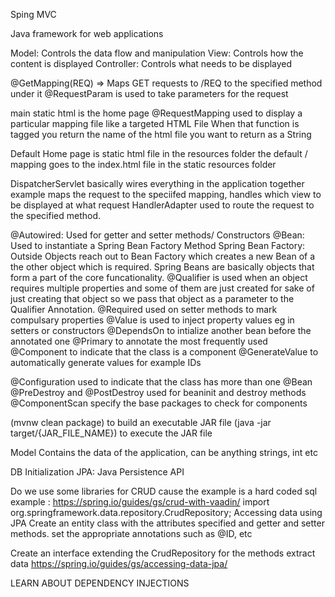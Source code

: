 Sping MVC

Java framework for web applications 

Model: Controls the data flow and manipulation
View: Controls how the content is displayed
Controller: Controls what needs to be displayed


@GetMapping(REQ) => Maps GET requests to /REQ to the specified method under it
@RequestParam is used to take parameters for the request

main static html is the home page
@RequestMapping used to display a particular mapping file like a targeted HTML File
When that function is tagged you return the name of the html file you want to return as a String

Default Home page is static html file in the resources folder
the default / mapping goes to the index.html file in the static resources folder

DispatcherServlet basically wires everything in the application together 
example maps the request to the speciifed mapping, handles which view to be displayed at what request
HandlerAdapter used to route the request to the specified method.


@Autowired: Used for getter and setter methods/ Constructors
@Bean: Used to instantiate a Spring Bean Factory Method
Spring Bean Factory: Outside Objects reach out to Bean Factory which creates a new Bean of a the other object which is required.
Spring Beans are basically objects that form a part of the core funcationality.
@Qualifier is used when an object requires multiple properties and some of them are just created for sake of just creating that object so we pass that object as a parameter to the Qualifier Annotation.
@Required used on setter methods to mark compulsary properties
@Value is used to inject property values eg in setters or constructors
@DependsOn to intialize another bean before the annotated one
@Primary to annotate the most frequently used @Component to indicate that the class is a component
@GenerateValue to automatically generate values for example IDs

@Configuration used to indicate that the class has more than one @Bean
@PreDestroy and @PostDestroy used for beaninit and destroy methods
@ComponentScan specify the base packages to check for components


(mvnw clean package) to build an executable JAR file 
(java -jar target/{JAR_FILE_NAME}) to execute the JAR file

Model Contains the data of the application, can be anything strings, int etc

DB Initialization
JPA: Java Persistence API


Do we use some libraries for CRUD cause the example is a hard coded sql example  : https://spring.io/guides/gs/crud-with-vaadin/
import org.springframework.data.repository.CrudRepository;
Accessing data using JPA
Create an entity class with the attributes specified and getter and setter methods. 
set the appropriate annotations such as @ID, etc

Create an interface extending the CrudRepository for the methods extract data
https://spring.io/guides/gs/accessing-data-jpa/

LEARN ABOUT DEPENDENCY INJECTIONS
